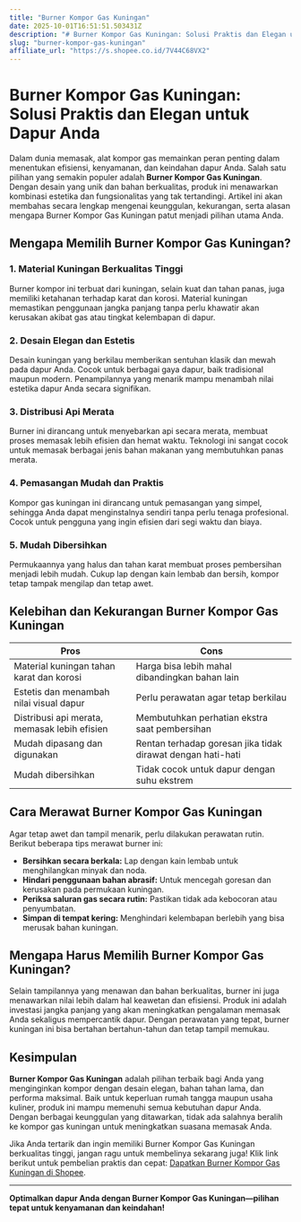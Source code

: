 ```yaml
---
title: "Burner Kompor Gas Kuningan"
date: 2025-10-01T16:51:51.503431Z
description: "# Burner Kompor Gas Kuningan: Solusi Praktis dan Elegan untuk Dapur Anda..."
slug: "burner-kompor-gas-kuningan"
affiliate_url: "https://s.shopee.co.id/7V44C68VX2"
---
```

# Burner Kompor Gas Kuningan: Solusi Praktis dan Elegan untuk Dapur Anda

Dalam dunia memasak, alat kompor gas memainkan peran penting dalam menentukan efisiensi, kenyamanan, dan keindahan dapur Anda. Salah satu pilihan yang semakin populer adalah **Burner Kompor Gas Kuningan**. Dengan desain yang unik dan bahan berkualitas, produk ini menawarkan kombinasi estetika dan fungsionalitas yang tak tertandingi. Artikel ini akan membahas secara lengkap mengenai keunggulan, kekurangan, serta alasan mengapa Burner Kompor Gas Kuningan patut menjadi pilihan utama Anda.

## Mengapa Memilih Burner Kompor Gas Kuningan?

### 1. Material Kuningan Berkualitas Tinggi
Burner kompor ini terbuat dari kuningan, selain kuat dan tahan panas, juga memiliki ketahanan terhadap karat dan korosi. Material kuningan memastikan penggunaan jangka panjang tanpa perlu khawatir akan kerusakan akibat gas atau tingkat kelembapan di dapur.

### 2. Desain Elegan dan Estetis
Desain kuningan yang berkilau memberikan sentuhan klasik dan mewah pada dapur Anda. Cocok untuk berbagai gaya dapur, baik tradisional maupun modern. Penampilannya yang menarik mampu menambah nilai estetika dapur Anda secara signifikan.

### 3. Distribusi Api Merata
Burner ini dirancang untuk menyebarkan api secara merata, membuat proses memasak lebih efisien dan hemat waktu. Teknologi ini sangat cocok untuk memasak berbagai jenis bahan makanan yang membutuhkan panas merata.

### 4. Pemasangan Mudah dan Praktis
Kompor gas kuningan ini dirancang untuk pemasangan yang simpel, sehingga Anda dapat menginstalnya sendiri tanpa perlu tenaga profesional. Cocok untuk pengguna yang ingin efisien dari segi waktu dan biaya.

### 5. Mudah Dibersihkan
Permukaannya yang halus dan tahan karat membuat proses pembersihan menjadi lebih mudah. Cukup lap dengan kain lembab dan bersih, kompor tetap tampak mengilap dan tetap awet.

## Kelebihan dan Kekurangan Burner Kompor Gas Kuningan

| **Pros**                                       | **Cons**                                    |
|------------------------------------------------|----------------------------------------------|
| Material kuningan tahan karat dan korosi     | Harga bisa lebih mahal dibandingkan bahan lain |
| Estetis dan menambah nilai visual dapur    | Perlu perawatan agar tetap berkilau        |
| Distribusi api merata, memasak lebih efisien | Membutuhkan perhatian ekstra saat pembersihan |
| Mudah dipasang dan digunakan                | Rentan terhadap goresan jika tidak dirawat dengan hati-hati |
| Mudah dibersihkan                          | Tidak cocok untuk dapur dengan suhu ekstrem  |

## Cara Merawat Burner Kompor Gas Kuningan

Agar tetap awet dan tampil menarik, perlu dilakukan perawatan rutin. Berikut beberapa tips merawat burner ini:

- **Bersihkan secara berkala:** Lap dengan kain lembab untuk menghilangkan minyak dan noda.
- **Hindari penggunaan bahan abrasif:** Untuk mencegah goresan dan kerusakan pada permukaan kuningan.
- **Periksa saluran gas secara rutin:** Pastikan tidak ada kebocoran atau penyumbatan.
- **Simpan di tempat kering:** Menghindari kelembapan berlebih yang bisa merusak bahan kuningan.

## Mengapa Harus Memilih Burner Kompor Gas Kuningan?

Selain tampilannya yang menawan dan bahan berkualitas, burner ini juga menawarkan nilai lebih dalam hal keawetan dan efisiensi. Produk ini adalah investasi jangka panjang yang akan meningkatkan pengalaman memasak Anda sekaligus mempercantik dapur. Dengan perawatan yang tepat, burner kuningan ini bisa bertahan bertahun-tahun dan tetap tampil memukau.

## Kesimpulan

**Burner Kompor Gas Kuningan** adalah pilihan terbaik bagi Anda yang menginginkan kompor dengan desain elegan, bahan tahan lama, dan performa maksimal. Baik untuk keperluan rumah tangga maupun usaha kuliner, produk ini mampu memenuhi semua kebutuhan dapur Anda. Dengan berbagai keunggulan yang ditawarkan, tidak ada salahnya beralih ke kompor gas kuningan untuk meningkatkan suasana memasak Anda.

Jika Anda tertarik dan ingin memiliki Burner Kompor Gas Kuningan berkualitas tinggi, jangan ragu untuk membelinya sekarang juga! Klik link berikut untuk pembelian praktis dan cepat: [Dapatkan Burner Kompor Gas Kuningan di Shopee](https://s.shopee.co.id/7V44C68VX2).

---

**Optimalkan dapur Anda dengan Burner Kompor Gas Kuningan—pilihan tepat untuk kenyamanan dan keindahan!**